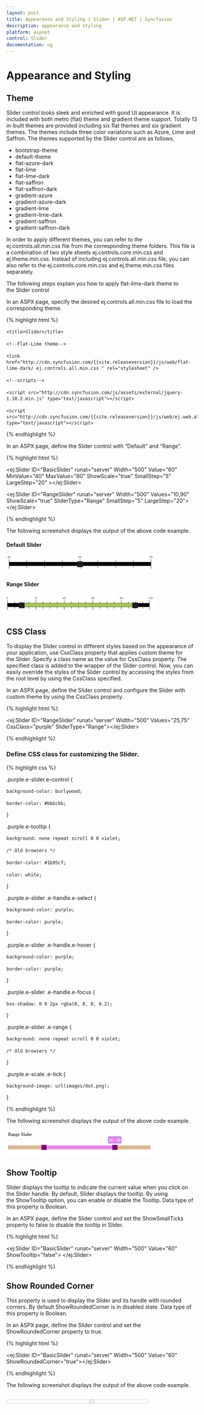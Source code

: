 ```yaml
---
layout: post
title: Appearance and Styling | Slider | ASP.NET | Syncfusion
description: appearance and styling
platform: aspnet
control: Slider
documentation: ug
---
```


# Appearance and Styling

## Theme

Slider control looks sleek and enriched with good UI appearance. It is included with both metro (flat) theme and gradient theme support. Totally 13 in-built themes are provided including six flat themes and six gradient themes. The themes include three color variations such as Azure, Lime and Saffron. The themes supported by the Slider control are as follows,

* bootstrap-theme
* default-theme
* flat-azure-dark
* flat-lime
* flat-lime-dark
* flat-saffron
* flat-saffron-dark
* gradient-azure
* gradient-azure-dark
* gradient-lime
* gradient-lime-dark
* gradient-saffron
* gradient-saffron-dark

In order to apply different themes, you can refer to the ej.controls.all.min.css file from the corresponding theme folders. This file is a combination of two style sheets ej.controls.core.min.css and ej.theme.min.css. Instead of including ej.controls.all.min.css file, you can also refer to the ej.controls.core.min.css and ej.theme.min.css files separately.

The following steps explain you how to apply flat-lime-dark theme to the Slider control

In an ASPX page, specify the desired ej.controls.all.min.css file to load the corresponding theme.

{% highlight html %}

<head>

    <title>Slider</title>

    <!--Flat-Lime theme-->

    <link href="http://cdn.syncfusion.com/{{site.releaseversion}}/js/web/flat-lime-dark/ ej.controls.all.min.css " rel="stylesheet" />

    <!--scripts-->

    <script src="http://cdn.syncfusion.com/js/assets/external/jquery-1.10.2.min.js" type="text/javascript"></script>

    <script src="http://cdn.syncfusion.com/{{site.releaseversion}}/js/web/ej.web.all.min.js" type="text/javascript"></script>

</head>

{% endhighlight %}

In an ASPX page, define the Slider control with “Default” and “Range”.

{% highlight html %}

<ej:Slider ID="BasicSlider" runat="server" Width="500" Value="60" MinValue="40" MaxValue="80" ShowScale="true" SmallStep="5" LargeStep="20" ></ej:Slider>

<ej:Slider ID="RangeSlider" runat="server" Width="500" Values="10,90" ShowScale="true" SliderType="Range" SmallStep="5" LargeStep="20"></ej:Slider>

{% endhighlight %}



The following screenshot displays the output of the above code example.

#### Default Slider

 ![](Appearance-and-Styling_images/Appearance-and-Styling_img1.png)



#### Range Slider

 ![](Appearance-and-Styling_images/Appearance-and-Styling_img2.png)



## CSS Class

To display the Slider control in different styles based on the appearance of your application, use CssClass property that applies custom theme for the Slider. Specify a class name as the value for CssClass property. The specified class is added to the wrapper of the Slider control. Now, you can easily override the styles of the Slider control by accessing the styles from the root level by using the CssClass specified.

In an ASPX page, define the Slider control and configure the Slider with custom theme by using the CssClass property.

{% highlight html %}

<ej:Slider ID="RangeSlider" runat="server" Width="500" Values="25,75" CssClass="purple" SliderType="Range"></ej:Slider>

{% endhighlight %}


### Define CSS class for customizing the Slider.

{% highlight css %}

.purple.e-slider.e-control {

	background-color: burlywood;

	border-color: #bbbcbb;

}

.purple.e-tooltip {

	background: none repeat scroll 0 0 violet;

	/* Old browsers */

	border-color: #1b95cf;

	color: white;

}



.purple.e-slider .e-handle.e-select {

	background-color: purple;

	border-color: purple;

}



.purple.e-slider .e-handle.e-hover {

	background-color: purple;

	border-color: purple;

}



.purple.e-slider .e-handle.e-focus {

	box-shadow: 0 0 2px rgba(0, 0, 0, 0.2);

}



.purple.e-slider .e-range {

	background: none repeat scroll 0 0 violet;

	/* Old browsers */

}



.purple.e-scale .e-tick {

	background-image: url(images/dot.png);

}



{% endhighlight %}



The following screenshot displays the output of the above code example.

 ![](Appearance-and-Styling_images/Appearance-and-Styling_img3.png)



## Show Tooltip

Slider displays the tooltip to indicate the current value when you click on the Slider handle. By default, Slider displays the tooltip. By using the ShowTooltip option, you can enable or disable the Tooltip. Data type of this property is Boolean.

In an ASPX page, define the Slider control and set the ShowSmallTicks property to false to disable the tooltip in Slider. 

{% highlight html %}

<ej:Slider ID="BasicSlider" runat="server" Width="500" Value="60" ShowTooltip="false"> </ej:Slider>

{% endhighlight %}


## Show Rounded Corner

This property is used to display the Slider and its handle with rounded corners. By default ShowRoundedCorner is in disabled state. Data type of this property is Boolean.

In an ASPX page, define the Slider control and set the ShowRoundedCorner property to true. 

{% highlight html %}

<ej:Slider ID="BasicSlider" runat="server" Width="500" Value="60" ShowRoundedCorner="true"></ej:Slider>

{% endhighlight %}


The following screenshot displays the output of the above code example.

 ![](Appearance-and-Styling_images/Appearance-and-Styling_img4.png)